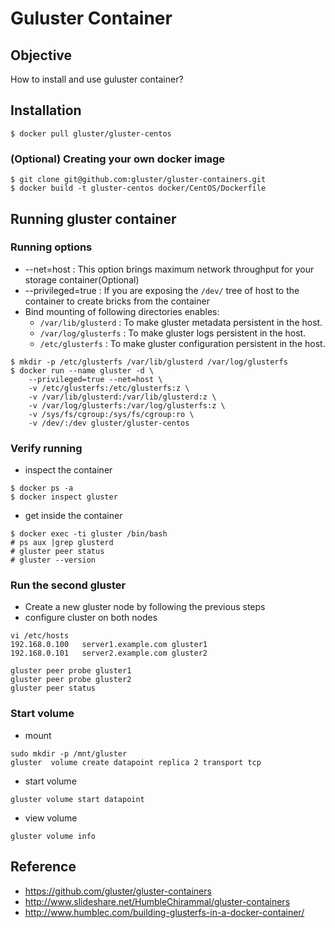 Guluster Container
=========

## Objective
How to install and use guluster container?

## Installation
```
$ docker pull gluster/gluster-centos
```

### (Optional) Creating your own docker image
```
$ git clone git@github.com:gluster/gluster-containers.git
$ docker build -t gluster-centos docker/CentOS/Dockerfile
```

## Running gluster container

### Running options
 - --net=host               : This option brings maximum network throughput for your storage container(Optional)
 - --privileged=true        : If you are exposing the `/dev/` tree of host to the container to create bricks from the container
 - Bind mounting of following directories enables:
   - `/var/lib/glusterd`     : To make gluster metadata persistent in the host.
   - `/var/log/glusterfs`    : To make gluster logs persistent in the host.
   - `/etc/glusterfs`        : To make gluster configuration persistent in the host.
```
$ mkdir -p /etc/glusterfs /var/lib/glusterd /var/log/glusterfs
$ docker run --name gluster -d \
    --privileged=true --net=host \
    -v /etc/glusterfs:/etc/glusterfs:z \
    -v /var/lib/glusterd:/var/lib/glusterd:z \
    -v /var/log/glusterfs:/var/log/glusterfs:z \
    -v /sys/fs/cgroup:/sys/fs/cgroup:ro \
    -v /dev/:/dev gluster/gluster-centos

```

### Verify running
- inspect the container
```
$ docker ps -a
$ docker inspect gluster
```

- get inside the container
```
$ docker exec -ti gluster /bin/bash
# ps aux |grep glusterd
# gluster peer status
# gluster --version
```

### Run the second gluster
- Create a new gluster node by following the previous steps
- configure cluster on both nodes
```
vi /etc/hosts
192.168.0.100	server1.example.com	gluster1
192.168.0.101	server2.example.com	gluster2

gluster peer probe gluster1
gluster peer probe gluster2
gluster peer status
```

### Start volume
- mount
```
sudo mkdir -p /mnt/gluster
gluster  volume create datapoint replica 2 transport tcp
```
- start volume
```
gluster volume start datapoint
```
- view volume
```
gluster volume info
```

## Reference
- https://github.com/gluster/gluster-containers
- http://www.slideshare.net/HumbleChirammal/gluster-containers
- http://www.humblec.com/building-glusterfs-in-a-docker-container/

